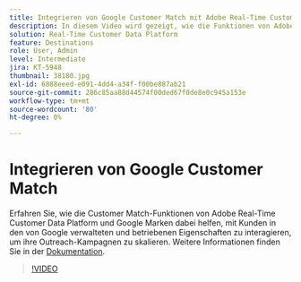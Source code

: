 ```yaml
---
title: Integrieren von Google Customer Match mit Adobe Real-Time Customer Data Platform
description: In diesem Video wird gezeigt, wie die Funktionen von Adobe Real-Time Customer Data Platform und Customer Match von Google Marken dabei helfen, mit Kunden in den von Google verwalteten und betriebenen Eigenschaften zu interagieren, um ihre Outreach-Kampagnen zu skalieren.
solution: Real-Time Customer Data Platform
feature: Destinations
role: User, Admin
level: Intermediate
jira: KT-5948
thumbnail: 38180.jpg
exl-id: 6888eeed-e091-4dd4-a34f-f00be887ab21
source-git-commit: 286c85aa88d44574f00ded67f0de8e0c945a153e
workflow-type: tm+mt
source-wordcount: '80'
ht-degree: 0%

---
```


# Integrieren von Google Customer Match

Erfahren Sie, wie die Customer Match-Funktionen von Adobe Real-Time Customer Data Platform und Google Marken dabei helfen, mit Kunden in den von Google verwalteten und betriebenen Eigenschaften zu interagieren, um ihre Outreach-Kampagnen zu skalieren. Weitere Informationen finden Sie in der [Dokumentation](https://experienceleague.adobe.com/docs/experience-platform/destinations/catalog/advertising/google-customer-match.html).

>[!VIDEO](https://video.tv.adobe.com/v/38180?learn=on&enablevpops)
